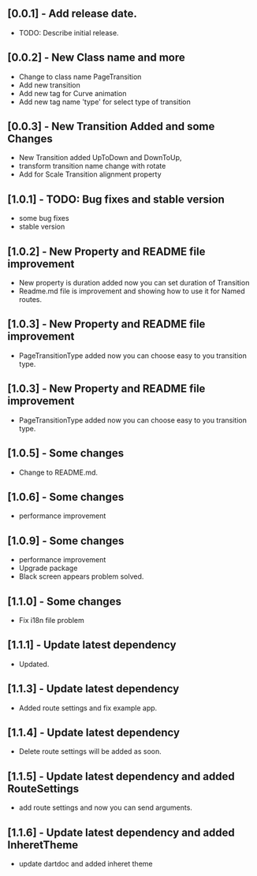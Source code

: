 ## [0.0.1] - Add release date.

- TODO: Describe initial release.

## [0.0.2] - New Class name and more

- Change to class name PageTransition
- Add new transition
- Add new tag for Curve animation
- Add new tag name 'type' for select type of transition

## [0.0.3] - New Transition Added and some Changes

- New Transition added UpToDown and DownToUp,
- transform transition name change with rotate
- Add for Scale Transition alignment property

## [1.0.1] - TODO: Bug fixes and stable version

- some bug fixes
- stable version

## [1.0.2] - New Property and README file improvement

- New property is duration added now you can set duration of Transition
- Readme.md file is improvement and showing how to use it for Named routes.

## [1.0.3] - New Property and README file improvement

- PageTransitionType added now you can choose easy to you transition type.

## [1.0.3] - New Property and README file improvement

- PageTransitionType added now you can choose easy to you transition type.

## [1.0.5] - Some changes

- Change to README.md.

## [1.0.6] - Some changes

- performance improvement

## [1.0.9] - Some changes

- performance improvement
- Upgrade package
- Black screen appears problem solved.

## [1.1.0] - Some changes

- Fix i18n file problem

## [1.1.1] - Update latest dependency

- Updated.

## [1.1.3] - Update latest dependency

- Added route settings and fix example app.

## [1.1.4] - Update latest dependency

- Delete route settings will be added as soon.

## [1.1.5] - Update latest dependency and added RouteSettings

- add route settings and now you can send arguments.

## [1.1.6] - Update latest dependency and added InheretTheme

- update dartdoc and added inheret theme
